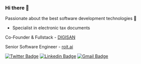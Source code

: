 ### Hi there 👋

Passionate about the best software development technologies :rocket:

- Specialist in electronic tax documents

Co-Founder & Fullstack - [DIGISAN](https://digisan.com.br)

Senior Software Engineer - [roit.ai](https://roit.ai/)


[![Twitter Badge](https://img.shields.io/badge/-@lucasfauk-1ca0f1?style=flat-square&labelColor=1ca0f1&logo=twitter&logoColor=white&link=https://twitter.com/lucasfauk)](https://twitter.com/lucasfauk)
[![Linkedin Badge](https://img.shields.io/badge/-Lucas%20Moreira-blue?style=flat-square&logo=Linkedin&logoColor=white&link=https://www.linkedin.com/in/lucas-moreira)](https://www.linkedin.com/in/lucas-moreira)
[![Gmail Badge](https://img.shields.io/badge/-eskerlucas1@gmail.com-c14438?style=flat-square&logo=Gmail&logoColor=white&link=mailto:eskerlucas1@gmail.com)](mailto:eskerlucas1@gmail.com)

